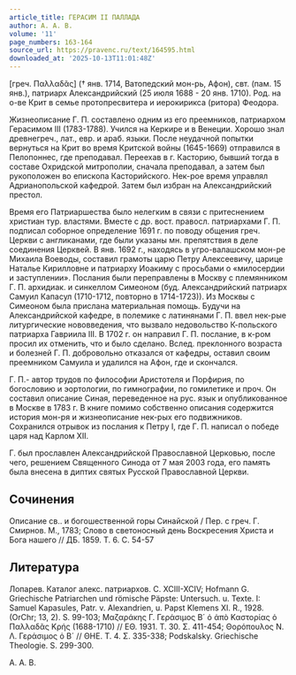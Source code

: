 ```yaml
---
article_title: ГЕРАСИМ II ПАЛЛАДА
author: А. А. В.
volume: '11'
page_numbers: 163-164
source_url: https://pravenc.ru/text/164595.html
downloaded_at: '2025-10-13T11:01:48Z'
---
```


[греч. Παλλαδᾶς] († янв. 1714, Ватопедский мон-рь, Афон), свт. (пам. 15 янв.), патриарх Александрийский (25 июля 1688 - 20 янв. 1710). Род. на о-ве Крит в семье протопресвитера и иерокирикса (ритора) Феодора.

Жизнеописание Г. П. составлено одним из его преемников, патриархом Герасимом III (1783-1788). Учился на Керкире и в Венеции. Хорошо знал древнегреч., лат., евр. и араб. языки. После неудачной попытки вернуться на Крит во время Критской войны (1645-1669) отправился в Пелопоннес, где преподавал. Переехав в г. Касторию, бывший тогда в составе Охридской митрополии, сначала преподавал, а затем был рукоположен во епископа Касторийского. Нек-рое время управлял Адрианопольской кафедрой. Затем был избран на Александрийский престол.

Время его Патриаршества было нелегким в связи с притеснением христиан тур. властями. Вместе с др. вост. правосл. патриархами Г. П. подписал соборное определение 1691 г. по поводу общения греч. Церкви с англиканами, где были указаны мн. препятствия в деле соединения Церквей. В янв. 1692 г., находясь в угро-валашском мон-ре Михаила Воеводы, составил грамоты царю Петру Алексеевичу, царице Наталье Кирилловне и патриарху Иоакиму с просьбами о «милосердии и заступлении». Послания были переправлены в Москву с племянником Г. П. архидиак. и синкеллом Симеоном (буд. Александрийский патриарх Самуил Капасул (1710-1712, повторно в 1714-1723)). Из Москвы с Симеоном была прислана материальная помощь. Будучи на Александрийской кафедре, в полемике с латинянами Г. П. ввел нек-рые литургические нововведения, что вызвало недовольство К-польского патриарха Гавриила III. В 1702 г. он направил Г. П. послание, в к-ром просил их отменить, что и было сделано. Вслед. преклонного возраста и болезней Г. П. добровольно отказался от кафедры, оставил своим преемником Самуила и удалился на Афон, где и скончался.

Г. П.- автор трудов по философии Аристотеля и Порфирия, по богословию и эортологии, по гимнографии, по гомилетике и проч. Он составил описание Синая, переведенное на рус. язык и опубликованное в Москве в 1783 г. В книге помимо собственно описания содержится история мон-ря и жизнеописание нек-рых его подвижников. Сохранился отрывок из послания к Петру I, где Г. П. написал о победе царя над Карлом XII.

Г. был прославлен Александрийской Православной Церковью, после чего, решением Священного Синода от 7 мая 2003 года, его память была внесена в диптих святых Русской Православной Церкви.

## Сочинения

Описание св.. и богошественной горы Синайской / Пер. с греч. Г. Смирнов. М., 1783; Слово в светоносный день Воскресения Христа и Бога нашего // ДБ. 1859. Т. 6. С. 54-57

## Литература

Лопарев. Каталог алекс. патриархов. С. XCIII-XCIV; Hofmann G. Griechische Patriarchen und römische Päpste: Untersuch. u. Texte. I: Samuel Kapasules, Patr. v. Alexandrien, u. Papst Klemens XI. R., 1928. (OrChr; 13, 2). S. 99-103; Μαζαράκης Γ. Γεράσιμος Β´ ὁ ἀπὸ Καστορίας ὁ Παλλαδᾶς Κρής (1688-1710) // ΕΘ. 1931. T. 30. Σ. 411-454; Θορόπουλος Ν. Λ. Γεράσιμος ὁ Β´ // ΘΗΕ. Τ. 4. Σ. 335-338; Podskalsky. Griechische Theologie. S. 299-300.

А. А. В.
